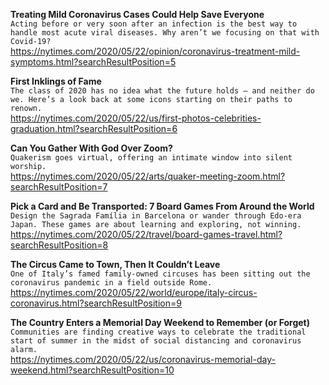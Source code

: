 **Treating Mild Coronavirus Cases Could Help Save Everyone**\
`Acting before or very soon after an infection is the best way to handle most acute viral diseases. Why aren’t we focusing on that with Covid-19?`\
https://nytimes.com/2020/05/22/opinion/coronavirus-treatment-mild-symptoms.html?searchResultPosition=5

**First Inklings of Fame**\
`The class of 2020 has no idea what the future holds — and neither do we. Here’s a look back at some icons starting on their paths to renown.`\
https://nytimes.com/2020/05/22/us/first-photos-celebrities-graduation.html?searchResultPosition=6

**Can You Gather With God Over Zoom?**\
`Quakerism goes virtual, offering an intimate window into silent worship.`\
https://nytimes.com/2020/05/22/arts/quaker-meeting-zoom.html?searchResultPosition=7

**Pick a Card and Be Transported: 7 Board Games From Around the World**\
`Design the Sagrada Família in Barcelona or wander through Edo-era Japan. These games are about learning and exploring, not winning.`\
https://nytimes.com/2020/05/22/travel/board-games-travel.html?searchResultPosition=8

**The Circus Came to Town, Then It Couldn’t Leave**\
`One of Italy’s famed family-owned circuses has been sitting out the coronavirus pandemic in a field outside Rome.`\
https://nytimes.com/2020/05/22/world/europe/italy-circus-coronavirus.html?searchResultPosition=9

**The Country Enters a Memorial Day Weekend to Remember (or Forget)**\
`Communities are finding creative ways to celebrate the traditional start of summer in the midst of social distancing and coronavirus alarm.`\
https://nytimes.com/2020/05/22/us/coronavirus-memorial-day-weekend.html?searchResultPosition=10

